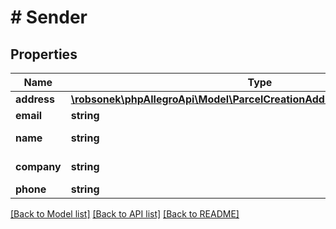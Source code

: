 # # Sender

## Properties

Name | Type | Description | Notes
------------ | ------------- | ------------- | -------------
**address** | [**\robsonek\phpAllegroApi\Model\ParcelCreationAddressWithMandatoryPlace**](ParcelCreationAddressWithMandatoryPlace.md) |  |
**email** | **string** | Email. | [optional]
**name** | **string** | Person name. | [optional]
**company** | **string** | Company name. | [optional]
**phone** | **string** | Phone. | [optional]

[[Back to Model list]](../../README.md#models) [[Back to API list]](../../README.md#endpoints) [[Back to README]](../../README.md)
